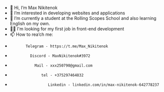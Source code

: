 - 👋 Hi, I’m Max Nikitenok
- 👀 I’m interested in developing websites and applications
- 🌱 I’m currently a student at the Rolling Scopes School and also learning English on my own.   
- 🧑‍💻 I'm looking for my first job in front-end development
- 📫 How to rea’ch me:
-            Telegram - https://t.me/Max_Nikitenok
-              Discord - MaxNikitenok#3972
-                Mail - xxx250790@gmail.com 
-                   tel - +375297464832  
-                      Linkedin - linkedin.com/in/max-nikitenok-642778237       



